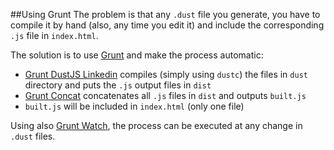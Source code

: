##Using Grunt
The problem is that any `.dust` file you generate, you have to compile it by hand (also, any time you edit it) and include the corresponding `.js` file in `index.html`.

The solution is to use [Grunt](http://gruntjs.com/) and make the process automatic:

* [Grunt DustJS Linkedin](https://github.com/coryroloff/grunt-dustjs-linkedin) compiles (simply using `dustc`) the files in `dust` directory and puts the `.js` output files in `dist`
* [Grunt Concat](https://github.com/gruntjs/grunt-contrib-concat) concatenates all `.js` files in `dist` and outputs `built.js`
* `built.js` will be included in `index.html` (only one file)  

Using also [Grunt Watch](https://github.com/gruntjs/grunt-contrib-watch), the process can be executed at any change in `.dust` files.